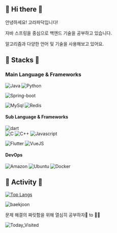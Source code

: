 ## 🐣 Hi there 🐣
안녕하세요! 고라파덕입니다!  
  
자바 스프링을 중심으로 백엔드 기술을 공부하고 있습니다.  
  
알고리즘과 다양한 언어 및 기술을 사용해보고 있어요.  
  
## 🐥 Stacks 🐥
### Main Language & Frameworks
![Java](https://img.shields.io/badge/Java-007396?style=flat-square&logo=Java&logoColor=white)
![Python](https://img.shields.io/badge/Python-3766AB?style=flat-square&logo=Python&logoColor=white) 
  
![Spring-boot](https://img.shields.io/badge/SpringBoot-6DB33F?style=flat-square&logo=Spring&logoColor=white)

![MySql](https://img.shields.io/badge/Mysql-E6B91E?style=flat-square&logo=MySql&logoColor=white) 
![Redis](https://img.shields.io/badge/Redis-DC382D?style=flat-square&logo=Redis&logoColor=white)

#### Sub Language & Frameworks
![dart](https://img.shields.io/badge/Dart-0175C2?style=flat-square&logo=Dart&logoColor=white)  
![C](https://img.shields.io/badge/C-A8B9CC?style=flat-square&logo=C&logoColor=white)
![C++](https://img.shields.io/badge/C++-00599C?style=flat-square&logo=C%2B%2B&logoColor=white)
![Javascript](https://img.shields.io/badge/Javascript-ffb13b?style=flat-square&logo=javascript&logoColor=white)
  
![Flutter](https://img.shields.io/badge/Flutter-02569B?style=flat-square&logo=Flutter&logoColor=white)
![VueJS](https://img.shields.io/badge/Vue.js-4FC08D?style=flat-square&logo=Vue.js&logoColor=white)
  
#### DevOps
![Amazon](https://img.shields.io/badge/Amazon%20AWS-232F3E?style=flat-square&logo=Amazon%20AWS&logoColor=white)
![Ubuntu](https://img.shields.io/badge/Ubuntu-E95420?style=flat-square&logo=Ubuntu&logoColor=white)
![Docker](https://img.shields.io/badge/Docker-2496ED?style=flat-square&logo=Ubuntu&logoColor=white)
<!-- ![Kafka](https://img.shields.io/badge/Kafka-232F3E?style=flat-square&logo=Ubuntu&logoColor=white) -->

<!--![Github](https://img.shields.io/badge/GitHub-181717?style=flat-square&logo=GitHub&logoColor=white)-->

## 🐥 Activity 🐥

[![Top Langs](https://github-readme-stats-sigma-seven.vercel.app/api/top-langs/?username=duckbill413&layout=compact&theme=swift&langs_count=8&hide=jupyter%20notebook,css,html)](https://github.com/duckbill413/duckbill413)

![baekjoon](http://mazassumnida.wtf/api/v2/generate_badge?boj=uhyeon7399)
  
문제 해결의 짜릿함을 위해 열심히 공부하자🐤 to 🐔🎈
  
![Today_Visited](https://hits.seeyoufarm.com/api/count/incr/badge.svg?url=https%3A%2F%2Fgithub.com%2FduckbillLvr&count_bg=%2379C83D&title_bg=%23555555&icon=&icon_color=%23E7E7E7&title=hits&edge_flat=false)

